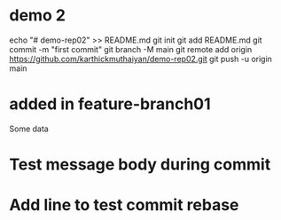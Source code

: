 # demo 2

echo "# demo-rep02" >> README.md
git init
git add README.md
git commit -m "first commit"
git branch -M main
git remote add origin https://github.com/karthickmuthaiyan/demo-rep02.git
git push -u origin main

# added in feature-branch01
Some data

# Test message body during commit

# Add line to test commit rebase